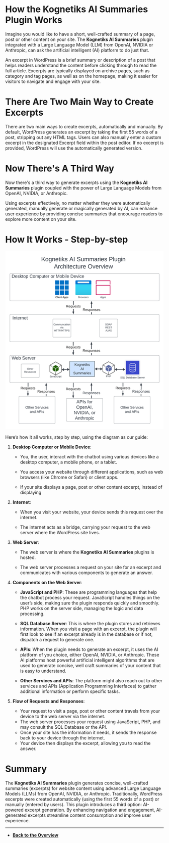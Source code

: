 # How the Kognetiks AI Summaries Plugin Works

Imagine you would like to have a short, well-crafted summary of a page, post or other content on your site.  The **Kognetiks AI Summaries** plugin integrated with a Large Language Model (LLM) from OpenAI, NVIDIA or Anthropic, can ask the artificial intelligent (AI) platform to do just that.

An excerpt in WordPress is a brief summary or description of a post that helps readers understand the content before clicking through to read the full article. Excerpts are typically displayed on archive pages, such as category and tag pages, as well as on the homepage, making it easier for visitors to navigate and engage with your site.

# There Are Two Main Way to Create Excerpts

There are two main ways to create excerpts, automatically and manually. By default, WordPress generates an excerpt by taking the first 55 words of a post, stripping out any HTML tags. Users can also manually enter a custom excerpt in the designated Excerpt field within the post editor. If no excerpt is provided, WordPress will use the automatically generated version.

# Now There's A Third Way

Now there's a third way to generate excerpts using the **Kognetiks AI Summaries** plugin coupled with the power of Large Language Models from OpenAI, NVIDIA, or Anthropic.

Using excerpts effectively, no matter whether they were automatically generated, manually generate or magically generated by AI, can enhance user experience by providing concise summaries that encourage readers to explore more content on your site.

# How It Works - Step-by-step

![Architecture Overview](kognetiks-ai-summaries-architecture.png)

Here’s how it all works, step by step, using the diagram as our guide:

1. **Desktop Computer or Mobile Device**:

   - You, the user, interact with the chatbot using various devices like a desktop computer, a mobile phone, or a tablet.

   - You access your website through different applications, such as web browsers (like Chrome or Safari) or client apps.

   - If your site displays a page, post or other content excerpt, instead of displaying 

2. **Internet**:

   - When you visit your website, your device sends this request over the internet.

   - The internet acts as a bridge, carrying your request to the web server where the WordPress site lives.

3. **Web Server**:

   - The web server is where the **Kognetiks AI Summaries** plugins is hosted.

   - The web server processes a request on your site for an excerpt and communicates with various components to generate an answer.

4. **Components on the Web Server**:

   - **JavaScript and PHP**: These are programming languages that help the chatbot process your request. JavaScript handles things on the user’s side, making sure the plugin responds quickly and smoothly. PHP works on the server side, managing the logic and data processing.

   - **SQL Database Server**: This is where the plugin stores and retrieves information. When you visit a page with an excerpt, the plugin will first look to see if an excerpt already is in the database or if not, dispatch a request to generate one.

   - **APIs**: When the plugin needs to generate an excerpt, it uses the AI platform of you choice, either OpenAI, NVIDIA, or Anthropic.  These AI platforms host powerful artificial intelligent algorithms that are used to generate concise, well craft summaries of your content that is easy to understand.

   - **Other Services and APIs**: The platform might also reach out to other services and APIs (Application Programming Interfaces) to gather additional information or perform specific tasks.

5. **Flow of Requests and Responses**:

   - Your request to visit a page, post or other content travels from your device to the web server via the internet.
   - The web server processes your request using JavaScript, PHP, and may consult the SQL Database or the API.
   - Once your site has the information it needs, it sends the response back to your device through the internet.
   - Your device then displays the excerpt, allowing you to read the answer.

# Summary

The **Kognetiks AI Summaries** plugin generates concise, well-crafted summaries (excerpts) for website content using advanced Large Language Models (LLMs) from OpenAI, NVIDIA, or Anthropic. Traditionally, WordPress excerpts were created automatically (using the first 55 words of a post) or manually (entered by users). This plugin introduces a third option: AI-powered excerpt generation.  By enhancing navigation and engagement, AI-generated excerpts streamline content consumption and improve user experience.

---

- **[Back to the Overview](/overview.md)**
